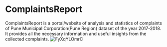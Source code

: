 ﻿# ComplaintsReport
ComplaintsReport is a portal/website of analysis and statistics of complaints of Pune Municipal Corporation(Pune Region) dataset of the year 2017-2018. It provides all the necessary information and useful insights from the collected complaints.
![FyXqYLOmrC](https://user-images.githubusercontent.com/62394967/125639441-1200f391-1107-4ec7-9d6b-e2598ad33c96.png)

